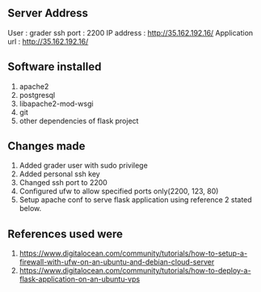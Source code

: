 ## Server Address
User : grader
ssh port : 2200
IP address : http://35.162.192.16/
Application url : http://35.162.192.16/

## Software installed
1) apache2
2) postgresql
3) libapache2-mod-wsgi
4) git
5) other dependencies of flask project

## Changes made
1) Added grader user with sudo privilege
2) Added personal ssh key
3) Changed ssh port to 2200
4) Configured ufw to allow specified ports only(2200, 123, 80)
5) Setup apache conf to serve flask application using reference 2 stated below.

## References used were
1) https://www.digitalocean.com/community/tutorials/how-to-setup-a-firewall-with-ufw-on-an-ubuntu-and-debian-cloud-server
2) https://www.digitalocean.com/community/tutorials/how-to-deploy-a-flask-application-on-an-ubuntu-vps
